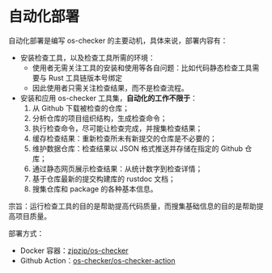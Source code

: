 # 自动化部署

自动化部署是编写 os-checker 的主要动机，具体来说，部署内容有：

* 安装检查工具，以及检查工具所需的环境：
  * 使用者无需关注工具的安装和使用等各自问题：比如代码静态检查工具需要与 Rust 工具链版本号绑定
  * 因此使用者只需关注检查结果，而不是检查流程。
* 安装和应用 os-checker 工具集，**自动化的工作不限于**：
  1. 从 Github 下载被检查的仓库；
  1. 分析仓库的项目组织结构，生成检查命令；
  1. 执行检查命令，尽可能让检查完成，并搜集检查结果；
  1. 缓存检查结果：重新检查所未有新提交的仓库是不必要的；
  1. 维护数据仓库：检查结果以 JSON 格式推送并存储在指定的 Github 仓库；
  1. 通过静态网页展示检查结果：从统计数字到检查详情；
  1. 基于仓库最新的提交构建库的 rustdoc 文档；
  1. 搜集仓库和 package 的各种基本信息。


宗旨：运行检查工具的目的是帮助提高代码质量，而搜集基础信息的目的是帮助提高项目质量。

部署方式：
* Docker 容器：[zjpzjp/os-checker](https://hub.docker.com/repository/docker/zjpzjp/os-checker)
* Github Action：[os-checker/os-checker-action](https://github.com/os-checker/os-checker-action)
